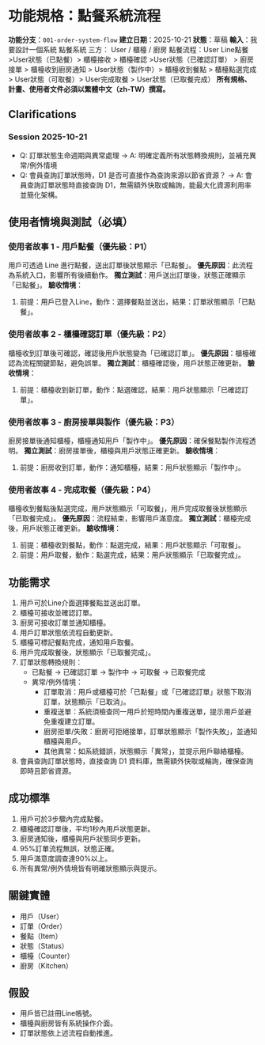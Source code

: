 # 功能規格：點餐系統流程

**功能分支**：`001-order-system-flow`
**建立日期**：2025-10-21
**狀態**：草稿
**輸入**：我要設計一個系統 點餐系統 三方： User / 櫃檯 / 廚房 點餐流程：User Line點餐>User狀態（已點餐）> 櫃檯接收 >  櫃檯確認 >User狀態（已確認訂單） >  廚房接單 >  櫃檯收到廚房通知 >  User狀態（製作中）> 櫃檯收到餐點 > 櫃檯點選完成 > User狀態（可取餐）> User完成取餐 > User狀態（已取餐完成）
**所有規格、計畫、使用者文件必須以繁體中文（zh-TW）撰寫。**

## Clarifications
### Session 2025-10-21
- Q: 訂單狀態生命週期與異常處理 → A: 明確定義所有狀態轉換規則，並補充異常/例外情境
- Q: 會員查詢訂單狀態時，D1 是否可直接作為查詢來源以節省資源？ → A: 會員查詢訂單狀態時直接查詢 D1，無需額外快取或輪詢，能最大化資源利用率並簡化架構。

## 使用者情境與測試（必填）

### 使用者故事 1 - 用戶點餐（優先級：P1）
用戶可透過 Line 進行點餐，送出訂單後狀態顯示「已點餐」。
**優先原因**：此流程為系統入口，影響所有後續動作。
**獨立測試**：用戶送出訂單後，狀態正確顯示「已點餐」。
**驗收情境**：
1. 前提：用戶已登入Line，動作：選擇餐點並送出，結果：訂單狀態顯示「已點餐」。

### 使用者故事 2 - 櫃檯確認訂單（優先級：P2）
櫃檯收到訂單後可確認，確認後用戶狀態變為「已確認訂單」。
**優先原因**：櫃檯確認為流程關鍵節點，避免誤單。
**獨立測試**：櫃檯確認後，用戶狀態正確更新。
**驗收情境**：
1. 前提：櫃檯收到新訂單，動作：點選確認，結果：用戶狀態顯示「已確認訂單」。

### 使用者故事 3 - 廚房接單與製作（優先級：P3）
廚房接單後通知櫃檯，櫃檯通知用戶「製作中」。
**優先原因**：確保餐點製作流程透明。
**獨立測試**：廚房接單後，櫃檯與用戶狀態正確更新。
**驗收情境**：
1. 前提：廚房收到訂單，動作：通知櫃檯，結果：用戶狀態顯示「製作中」。

### 使用者故事 4 - 完成取餐（優先級：P4）
櫃檯收到餐點後點選完成，用戶狀態顯示「可取餐」，用戶完成取餐後狀態顯示「已取餐完成」。
**優先原因**：流程結束，影響用戶滿意度。
**獨立測試**：櫃檯完成後，用戶狀態正確更新。
**驗收情境**：
1. 前提：櫃檯收到餐點，動作：點選完成，結果：用戶狀態顯示「可取餐」。
2. 前提：用戶取餐，動作：點選完成，結果：用戶狀態顯示「已取餐完成」。

## 功能需求
1. 用戶可於Line介面選擇餐點並送出訂單。
2. 櫃檯可接收並確認訂單。
3. 廚房可接收訂單並通知櫃檯。
4. 用戶訂單狀態依流程自動更新。
5. 櫃檯可標記餐點完成，通知用戶取餐。
6. 用戶完成取餐後，狀態顯示「已取餐完成」。
7. 訂單狀態轉換規則：
   - 已點餐 → 已確認訂單 → 製作中 → 可取餐 → 已取餐完成
   - 異常/例外情境：
     - 訂單取消：用戶或櫃檯可於「已點餐」或「已確認訂單」狀態下取消訂單，狀態顯示「已取消」。
     - 重複送單：系統須檢查同一用戶於短時間內重複送單，提示用戶並避免重複建立訂單。
     - 廚房拒單/失敗：廚房可拒絕接單，訂單狀態顯示「製作失敗」，並通知櫃檯與用戶。
     - 其他異常：如系統錯誤，狀態顯示「異常」，並提示用戶聯絡櫃檯。
8. 會員查詢訂單狀態時，直接查詢 D1 資料庫，無需額外快取或輪詢，確保查詢即時且節省資源。

## 成功標準
1. 用戶可於3步驟內完成點餐。
2. 櫃檯確認訂單後，平均1秒內用戶狀態更新。
3. 廚房通知後，櫃檯與用戶狀態同步更新。
4. 95%訂單流程無誤，狀態正確。
5. 用戶滿意度調查達90%以上。
6. 所有異常/例外情境皆有明確狀態顯示與提示。

## 關鍵實體
- 用戶（User）
- 訂單（Order）
- 餐點（Item）
- 狀態（Status）
- 櫃檯（Counter）
- 廚房（Kitchen）

## 假設
- 用戶皆已註冊Line帳號。
- 櫃檯與廚房皆有系統操作介面。
- 訂單狀態依上述流程自動推進。

